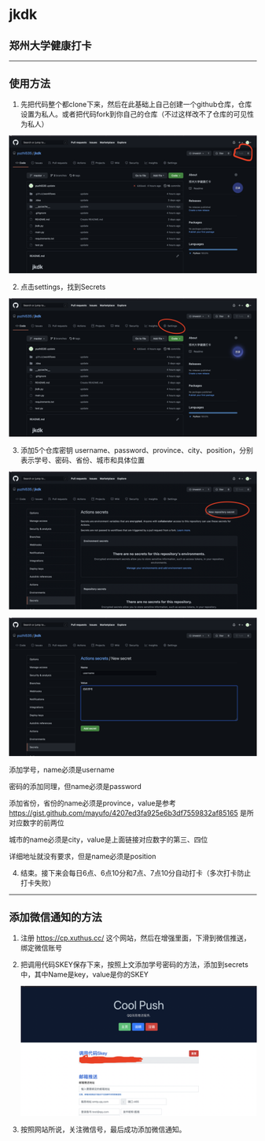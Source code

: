 # jkdk

## 郑州大学健康打卡

---

## 使用方法

1. 先把代码整个都clone下来，然后在此基础上自己创建一个github仓库，仓库设置为私人。或者把代码fork到你自己的仓库（不过这样改不了仓库的可见性为私人）

![fork截图](./images/fork.png)

2. 点击settings，找到Secrets

![settings](./images/settings.png)

3. 添加5个仓库密钥 username、password、province、city、position，分别表示学号、密码、省份、城市和具体位置

![添加仓库密钥](./images/secret.png)

![添加学号](./images/username.png)

添加学号，name必须是username


密码的添加同理，但name必须是password


添加省份，省份的name必须是province，value是参考
https://gist.github.com/mayufo/4207ed3fa925e6b3df7559832af85165
是所对应数字的前两位


城市的name必须是city，value是上面链接对应数字的第三、四位


详细地址就没有要求，但是name必须是position

4. 结束。接下来会每日6点、6点10分和7点、7点10分自动打卡（多次打卡防止打卡失败）

---

## 添加微信通知的方法

1. 注册 https://cp.xuthus.cc/ 这个网站，然后在增强里面，下滑到微信推送，绑定微信账号

2. 把调用代码SKEY保存下来，按照上文添加学号密码的方法，添加到secrets中，其中Name是key，value是你的SKEY

   ![skey](./images/SKEY.png)

3. 按照网站所说，关注微信号，最后成功添加微信通知。
